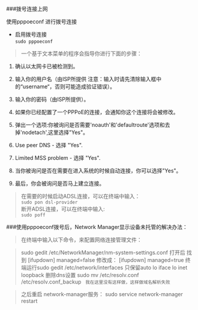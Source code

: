 ###拨号连接上网

使用pppoeconf 进行拨号连接
* 启用拨号连接   
```sudo pppoeconf```

>一个基于文本菜单的程序会指导你进行下面的步骤：

1. 确认以太网卡已被检测到。

2. 输入你的用户名（由ISP所提供 注意：输入时请先清除输入框中的“username“，否则可能造成验证错误）。

3. 输入你的密码（由ISP所提供）。

4. 如果你已经配置了一个PPPoE的连接，会通知你这个连接将会被修改。

5. 弹出一个选项:你被询问是否需要'noauth'和'defaultroute'选项和去掉'nodetach',这里选择"Yes"。

6. Use peer DNS - 选择 "Yes".

7. Limited MSS problem - 选择 "Yes".

8. 当你被询问是否在需要在进入系统的时候自动连接，你可以选择"Yes"。

9. 最后，你会被询问是否马上建立连接。

> 在需要的时候启动ADSL连接，可以在终端中输入：   
```sudo pon dsl-provider```   
> 断开ADSL连接，可以在终端中输入:  
```sudo poff```

###使用pppoeconf拨号后，Network Manager显示设备未托管的解决办法：

> 在终端中输入以下命令，来配置网络连接管理文件：

> sudo gedit /etc/NetworkManager/nm-system-settings.conf 打开后
> 找到 [ifupdown] managed=false 修改成： [ifupdown] managed=true
> 终端运行sudo gedit /etc/network/interfaces 只保留auto lo iface lo inet loopback
> 删除dns设置 sudo mv /etc/resolv.conf /etc/resolv.conf_backup
  ``` 我在这里没有这样做，这样做域名解析失败```    
  
> 之后重启 network-manager服务： sudo service network-manager restart
